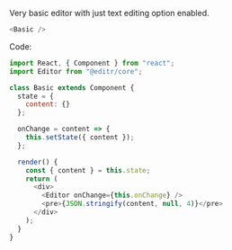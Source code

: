 Very basic editor with just text editing option enabled.

```js
<Basic />
```

Code:

```js static
import React, { Component } from "react";
import Editor from "@editr/core";

class Basic extends Component {
  state = {
    content: {}
  };

  onChange = content => {
    this.setState({ content });
  };

  render() {
    const { content } = this.state;
    return (
      <div>
        <Editor onChange={this.onChange} />
        <pre>{JSON.stringify(content, null, 4)}</pre>
      </div>
    );
  }
}
```
